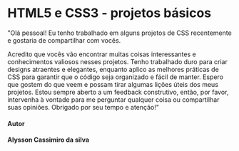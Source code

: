 <h1>HTML5 e CSS3 - projetos básicos</h1>
<p>"Olá pessoal! Eu tenho trabalhado em alguns projetos de CSS recentemente e gostaria de compartilhar com vocês.</p>

Acredito que vocês vão encontrar muitas coisas interessantes e conhecimentos valiosos nesses projetos. Tenho trabalhado duro para criar designs atraentes e elegantes, enquanto aplico as melhores práticas de CSS para garantir que o código seja organizado e fácil de manter. Espero que gostem do que veem e possam tirar algumas lições úteis dos meus projetos. Estou sempre aberto a um feedback construtivo, então, por favor, intervenha à vontade para me perguntar qualquer coisa ou compartilhar suas opiniões. Obrigado por seu tempo e atenção!"

<h4>Autor<h4>
Alysson Cassimiro da silva
